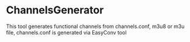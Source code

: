 # ChannelsGenerator
This tool generates functional channels from channels.conf, m3u8 or m3u file, channels.conf is generated via EasyConv tool

